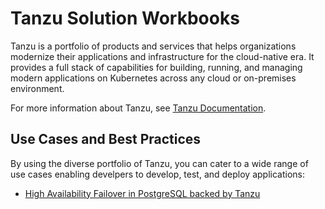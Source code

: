 # Tanzu Solution Workbooks

Tanzu is a portfolio of products and services that helps organizations modernize their applications and infrastructure for the cloud-native era. It provides a full stack of capabilities for building, running, and managing modern applications on Kubernetes across any cloud or on-premises environment.

For more information about Tanzu, see [Tanzu Documentation](https://docs.vmware.com/en/VMware-Tanzu/index.html).

## Use Cases and Best Practices

By using the diverse portfolio of Tanzu, you can cater to a wide range of use cases enabling develpers to develop, test, and deploy applications:

- [High Availability Failover in PostgreSQL backed by Tanzu](./reference-designs/postgres-sql.md)

